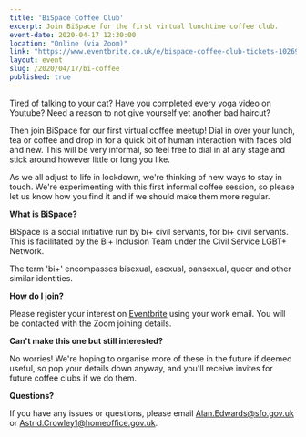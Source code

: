 ```yaml
---
title: 'BiSpace Coffee Club'
excerpt: Join BiSpace for the first virtual lunchtime coffee club.
event-date: 2020-04-17 12:30:00
location: "Online (via Zoom)"
link: "https://www.eventbrite.co.uk/e/bispace-coffee-club-tickets-102698092760"
layout: event
slug: /2020/04/17/bi-coffee
published: true
---
```


Tired of talking to your cat? Have you completed every yoga video on Youtube? Need a reason to not give yourself yet another bad haircut?

Then join BiSpace for our first virtual coffee meetup! Dial in over your lunch, tea or coffee and drop in for a quick bit of human interaction with faces old and new. This will be very informal, so feel free to dial in at any stage and stick around however little or long you like.

As we all adjust to life in lockdown, we're thinking of new ways to stay in touch. We're experimenting with this first informal coffee session, so please let us know how you find it and if we should make them more regular.



**What is BiSpace?**

BiSpace is a social initiative run by bi+ civil servants, for bi+ civil servants. This is facilitated by the Bi+ Inclusion Team under the Civil Service LGBT+ Network.

The term 'bi+' encompasses bisexual, asexual, pansexual, queer and other similar identities.



**How do I join?**

Please register your interest on [Eventbrite](https://www.eventbrite.co.uk/e/bispace-coffee-club-tickets-102698092760) using your work email. You will be contacted with the Zoom joining details.



**Can't make this one but still interested?**

No worries! We're hoping to organise more of these in the future if deemed useful, so pop your details down anyway, and you'll receive invites for future coffee clubs if we do them.



**Questions?**

If you have any issues or questions, please email [Alan.Edwards@sfo.gov.uk](mailto:alan.edwards@sfo.gov.uk) or [Astrid.Crowley1@homeoffice.gov.uk](mailto:Astrid.Crowley1@homeoffice.gov.uk).
